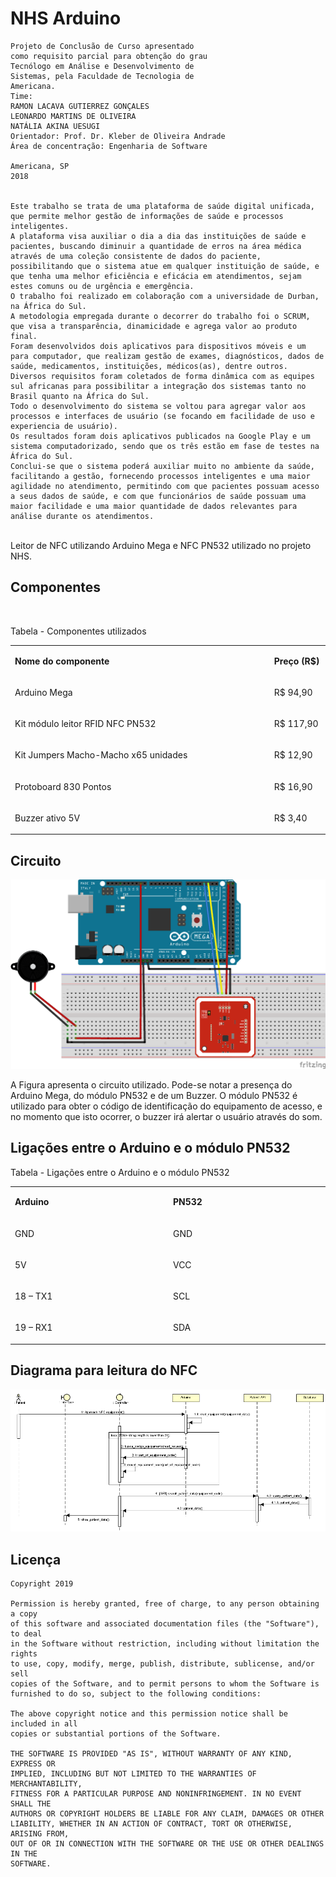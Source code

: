 # NHS Arduino


```
Projeto de Conclusão de Curso apresentado
como requisito parcial para obtenção do grau
Tecnólogo em Análise e Desenvolvimento de
Sistemas, pela Faculdade de Tecnologia de
Americana.
Time: 
RAMON LACAVA GUTIERREZ GONÇALES
LEONARDO MARTINS DE OLIVEIRA
NATÁLIA AKINA UESUGI
Orientador: Prof. Dr. Kleber de Oliveira Andrade
Área de concentração: Engenharia de Software

Americana, SP
2018


Este trabalho se trata de uma plataforma de saúde digital unificada, que permite melhor gestão de informações de saúde e processos inteligentes. 
A plataforma visa auxiliar o dia a dia das instituições de saúde e pacientes, buscando diminuir a quantidade de erros na área médica através de uma coleção consistente de dados do paciente, possibilitando que o sistema atue em qualquer instituição de saúde, e que tenha uma melhor eficiência e eficácia em atendimentos, sejam estes comuns ou de urgência e emergência.
O trabalho foi realizado em colaboração com a universidade de Durban, na África do Sul. 
A metodologia empregada durante o decorrer do trabalho foi o SCRUM, que visa a transparência, dinamicidade e agrega valor ao produto final. 
Foram desenvolvidos dois aplicativos para dispositivos móveis e um para computador, que realizam gestão de exames, diagnósticos, dados de saúde, medicamentos, instituições, médicos(as), dentre outros. 
Diversos requisitos foram coletados de forma dinâmica com as equipes sul africanas para possibilitar a integração dos sistemas tanto no Brasil quanto na África do Sul.
Todo o desenvolvimento do sistema se voltou para agregar valor aos processos e interfaces de usuário (se focando em facilidade de uso e experiencia de usuário).
Os resultados foram dois aplicativos publicados na Google Play e um sistema computadorizado, sendo que os três estão em fase de testes na África do Sul.
Conclui-se que o sistema poderá auxiliar muito no ambiente da saúde, facilitando a gestão, fornecendo processos inteligentes e uma maior agilidade no atendimento, permitindo com que pacientes possuam acesso a seus dados de saúde, e com que funcionários de saúde possuam uma maior facilidade e uma maior quantidade de dados relevantes para análise durante os atendimentos.
```
<br>
Leitor de NFC utilizando Arduino Mega e NFC PN532 utilizado no projeto NHS.

## Componentes
<p>&nbsp;</p>
<p>Tabela - Componentes utilizados</p>
<table width="100%">
<tbody>
<tr>
<td width="519">
<p><strong>Nome do componente</strong></p>
</td>
<td width="85">
<p><strong>Pre&ccedil;o (R$)</strong></p>
</td>
</tr>
<tr>
<td width="519">
<p>Arduino Mega</p>
</td>
<td width="85">
<p>R$ 94,90</p>
</td>
</tr>
<tr>
<td width="519">
<p>Kit m&oacute;dulo leitor RFID NFC PN532</p>
</td>
<td width="85">
<p>R$ 117,90</p>
</td>
</tr>
<tr>
<td width="519">
<p>Kit Jumpers Macho-Macho x65 unidades</p>
</td>
<td width="85">
<p>R$ 12,90</p>
</td>
</tr>
<tr>
<td width="519">
<p>Protoboard 830 Pontos</p>
</td>
<td width="85">
<p>R$ 16,90</p>
</td>
</tr>
<tr>
<td width="519">
<p>Buzzer ativo 5V</p>
</td>
<td width="85">
<p>R$ 3,40</p>
</td>
</tr>
</tbody>
</table>

## Circuito
![alt text](https://github.com/Ramonrune/nhs-arduino/blob/master/circuit.png)

A Figura apresenta o circuito utilizado. Pode-se notar a presença do Arduino Mega, do módulo PN532 e de um Buzzer. O módulo PN532 é utilizado para obter o código de identificação do equipamento de acesso, e no momento que isto ocorrer, o buzzer irá alertar o usuário através do som.

## Ligações entre o Arduino e o módulo PN532
<p><a name="_Toc530233522"></a>Tabela - Liga&ccedil;&otilde;es entre o Arduino e o m&oacute;dulo PN532</p>
<table>
<tbody>
<tr>
<td width="302">
<p><strong>Arduino</strong></p>
</td>
<td width="302">
<p><strong>PN532</strong></p>
</td>
</tr>
<tr>
<td width="302">
<p>GND</p>
</td>
<td width="302">
<p>GND</p>
</td>
</tr>
<tr>
<td width="302">
<p>5V</p>
</td>
<td width="302">
<p>VCC</p>
</td>
</tr>
<tr>
<td width="302">
<p>18 &ndash; TX1</p>
</td>
<td width="302">
<p>SCL</p>
</td>
</tr>
<tr>
<td width="302">
<p>19 &ndash; RX1</p>
</td>
<td width="302">
<p>SDA</p>
</td>
</tr>
</tbody>
</table>

## Diagrama para leitura do NFC
![alt text](https://github.com/Ramonrune/nhs-arduino/blob/master/reader.png)



## Licença

    Copyright 2019 
    
    Permission is hereby granted, free of charge, to any person obtaining a copy
    of this software and associated documentation files (the "Software"), to deal
    in the Software without restriction, including without limitation the rights
    to use, copy, modify, merge, publish, distribute, sublicense, and/or sell
    copies of the Software, and to permit persons to whom the Software is
    furnished to do so, subject to the following conditions:
    
    The above copyright notice and this permission notice shall be included in all
    copies or substantial portions of the Software.
    
    THE SOFTWARE IS PROVIDED "AS IS", WITHOUT WARRANTY OF ANY KIND, EXPRESS OR
    IMPLIED, INCLUDING BUT NOT LIMITED TO THE WARRANTIES OF MERCHANTABILITY,
    FITNESS FOR A PARTICULAR PURPOSE AND NONINFRINGEMENT. IN NO EVENT SHALL THE
    AUTHORS OR COPYRIGHT HOLDERS BE LIABLE FOR ANY CLAIM, DAMAGES OR OTHER
    LIABILITY, WHETHER IN AN ACTION OF CONTRACT, TORT OR OTHERWISE, ARISING FROM,
    OUT OF OR IN CONNECTION WITH THE SOFTWARE OR THE USE OR OTHER DEALINGS IN THE
    SOFTWARE.


